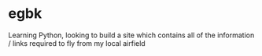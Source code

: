 # egbk
Learning Python, looking to build a site which contains all of the information / links required to fly from my local airfield
